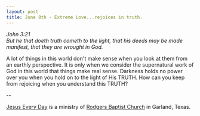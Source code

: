 ```yaml
---
layout: post
title: June 8th - Extreme Love...rejoices in truth.
---
```


_John 3:21  
But he that doeth truth cometh to the light, that his deeds may be
made manifest, that they are wrought in God._

A lot of things in this world don't make sense when you look at
them from an earthly perspective. It is only when we consider the
supernatural work of God in this world that things make real sense.
Darkness holds no power over you when you hold on to the light of His
TRUTH. How can you keep from rejoicing when you understand this
TRUTH?

 --

<a href=http://jesuseveryday.net>Jesus Every Day</a> is a ministry of <a href=http://rodgersbaptist.net>Rodgers Baptist Church</a> in Garland, Texas.
